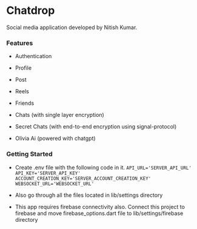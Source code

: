 # Chatdrop

Social media application developed by Nitish Kumar.

### Features

- Authentication

- Profile 

- Post

- Reels

- Friends

- Chats (with single layer encryption)

- Secret Chats (with end-to-end encryption using signal-protocol)

- Olivia Ai (powered with chatgpt)

### Getting Started

- Create .env file with the following code in it.
`
API_URL='SERVER_API_URL'
API_KEY='SERVER_API_KEY'
ACCOUNT_CREATION_KEY='SERVER_ACCOUNT_CREATION_KEY'
WEBSOCKET_URL='WEBSOCKET_URL'
`

- Also go through all the files located in lib/settings directory

- This app requires firebase connectivity also. Connect this project to firebase and move firebase_options.dart file to lib/settings/firebase directory
